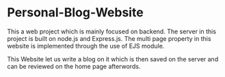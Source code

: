 # Personal-Blog-Website
This a web project which is mainly focused on backend.
The server in this project is built on node.js and Express.js.
The multi page property  in this website is implemented through the use of EJS module.

This Website let us write a blog on it which is then saved on the server and can be reviewed on the home page afterwords.
